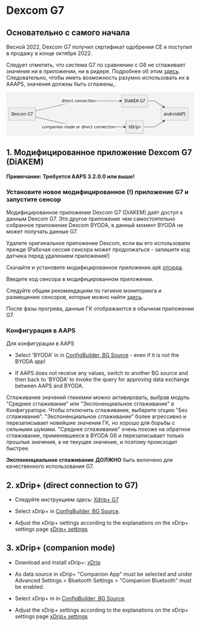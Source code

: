# Dexcom G7


## Основательно с самого начала

Весной 2022, Dexcom G7 получил сертификат одобрения CE и поступил в продажу в конце октября 2022.

Следует отметить, что система G7 по сравнению с G6 не сглаживает значения ни в приложении, ни в ридере. Подробнее об этом [здесь](https://www.dexcom.com/en-us/faqs/why-does-past-cgm-data-look-different-from-past-data-on-receiver-and-follow-app). Следовательно, чтобы иметь возможность разумно использовать их в АAAPS, значения должны быть сглажены,.

![G7 английский](../images/6fe30b84-227a-4bae-a9a5-527cee341dbf.png)

## 1.  Модифицированное приложение Dexcom G7 (DiAKEM)

**Примечание: Требуется AAPS 3.2.0.0 или выше!**

### Установите новое модифицированное (!) приложение G7 и запустите сенсор

Модифицированное приложение Dexcom G7 (DiAKEM) даёт доступ к данным Dexcom G7. Это другое приложение чем самостоятельно собранное приложение Dexcom BYODA, в данный момент BYODA не может получать данные G7.

Удалите оригинальное приложение Dexcom, если вы его использовали прежде (Рабочая сессия сенсора может продолжаться - запишите код датчика перед удалением приложения!)

Скачайте и установите модифицированное приложение.apk [отсюда](https://github.com/authorgambel/g7/releases).

Введите код сенсора в модифицированном приложении.

Следуйте общим рекомендациям по гигиене мониторинга и размещению сенсоров, которые можно найти [здесь](../Hardware/GeneralCGMRecommendation.md).

После фазы прогрева, данные ГК отображаются в обычном приложении G7.

### Конфигурация в AAPS

Для конфигурации в AAPS
- Select 'BYODA' in in [ConfigBuilder, BG Source](../Configuration/Config-Builder.md#bg-source) - even if it is not the BYODA app!

- If AAPS does not receive any values, switch to another BG source and then back to 'BYODA' to invoke the query for approving data exchange between AAPS and BYODA.

Сглаживание значений гликемии можно активировать, выбрав модуль "Среднее сглаживание" или "Экспоненциальное сглаживание" в Конфигураторе. Чтобы отключить сглаживание, выберите опцию "Без сглаживания". "Экспоненциальное сглаживание" более агрессивно и перезаписывает новейшие значения ГК, но хорошо для борьбы с сильными шумами. "Среднее сглаживание" очень похоже на обратное сглаживание, применявшееся в BYODA G6 и перезаписывает только прошлые значения, а не текущее значение, и поэтому происходит быстрее.

**Экспоненциальное сглаживание** **ДОЛЖНО** быть включено для качественного использования G7.

## 2. xDrip+ (direct connection to G7)

- Следуйте инструкциям здесь: [Xdrip+ G7](https://navid200.github.io/xDrip/docs/Dexcom/G7.html)
- Select  xDrip+ in [ConfigBuilder, BG Source](../Configuration/Config-Builder.md#bg-source).

- Adjust the xDrip+ settings according to the explanations on the xDrip+ settings page  [xDrip+ settings](../Configuration/xdrip.md)

## 3. xDrip+ (companion mode)

-   Download and install xDrip+: [xDrip](https://github.com/NightscoutFoundation/xDrip)
- As data source in xDrip+ "Companion App" must be selected and under Advanced Settings > Bluetooth Settings > "Companion Bluetooth" must be enabled.
-   Select  xDrip+ in in [ConfigBuilder, BG Source](../Configuration/Config-Builder.md#bg-source).

-   Adjust the xDrip+ settings according to the explanations on the xDrip+ settings page  [xDrip+ settings](../Configuration/xdrip.md) 
